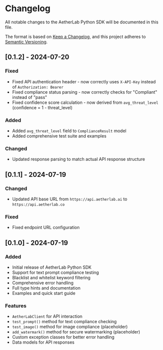 # Changelog

All notable changes to the AetherLab Python SDK will be documented in this file.

The format is based on [Keep a Changelog](https://keepachangelog.com/en/1.0.0/),
and this project adheres to [Semantic Versioning](https://semver.org/spec/v2.0.0.html).

## [0.1.2] - 2024-07-20

### Fixed
- Fixed API authentication header - now correctly uses `X-API-Key` instead of `Authorization: Bearer`
- Fixed compliance status parsing - now correctly checks for "Compliant" instead of "pass"
- Fixed confidence score calculation - now derived from `avg_threat_level` (confidence = 1 - threat_level)

### Added
- Added `avg_threat_level` field to `ComplianceResult` model
- Added comprehensive test suite and examples

### Changed
- Updated response parsing to match actual API response structure

## [0.1.1] - 2024-07-19

### Changed
- Updated API base URL from `https://api.aetherlab.ai` to `https://api.aetherlab.co`

### Fixed
- Fixed endpoint URL configuration

## [0.1.0] - 2024-07-19

### Added
- Initial release of AetherLab Python SDK
- Support for text prompt compliance testing
- Blacklist and whitelist keyword filtering
- Comprehensive error handling
- Full type hints and documentation
- Examples and quick start guide

### Features
- `AetherLabClient` for API interaction
- `test_prompt()` method for text compliance checking
- `test_image()` method for image compliance (placeholder)
- `add_watermark()` method for secure watermarking (placeholder)
- Custom exception classes for better error handling
- Data models for API responses 